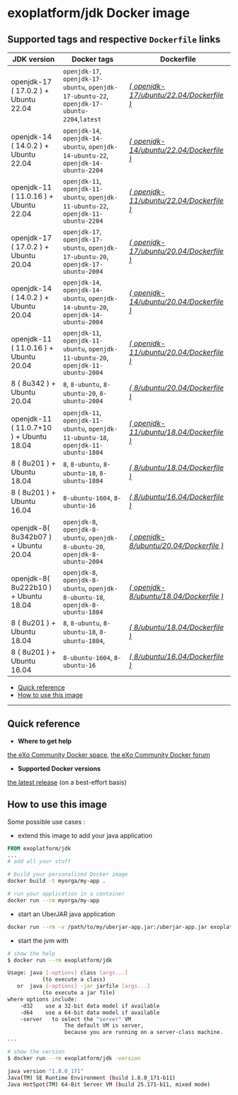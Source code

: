 # exoplatform/jdk Docker image <!-- omit in toc -->

## Supported tags and respective `Dockerfile` links <!-- omit in toc -->

| JDK version                             | Docker tags                                                                         | Dockerfile                                                                       |
|-----------------------------------------|----------------------------------------------------------------------------------------------|----------------------------------------------------------------------------------|
| openjdk-17 ( 17.0.2 ) + Ubuntu 22.04 | `openjdk-17`, `openjdk-17-ubuntu`, `openjdk-17-ubuntu-22`, `openjdk-17-ubuntu-2204`,`latest`    | *[( openjdk-17/ubuntu/22.04/Dockerfile )](./openjdk-17/ubuntu/22.04/Dockerfile)* |
| openjdk-14 ( 14.0.2 ) + Ubuntu 22.04 | `openjdk-14`, `openjdk-14-ubuntu`, `openjdk-14-ubuntu-22`, `openjdk-14-ubuntu-2204`             | *[( openjdk-14/ubuntu/22.04/Dockerfile )](./openjdk-14/ubuntu/22.04/Dockerfile)* |
| openjdk-11 ( 11.0.16 ) + Ubuntu 22.04 | `openjdk-11`, `openjdk-11-ubuntu`, `openjdk-11-ubuntu-22`, `openjdk-11-ubuntu-2204`            | *[( openjdk-11/ubuntu/22.04/Dockerfile )](./openjdk-11/ubuntu/22.04/Dockerfile)* |
| openjdk-17 ( 17.0.2 ) + Ubuntu 20.04 | `openjdk-17`, `openjdk-17-ubuntu`, `openjdk-17-ubuntu-20`, `openjdk-17-ubuntu-2004`             | *[( openjdk-17/ubuntu/20.04/Dockerfile )](./openjdk-17/ubuntu/20.04/Dockerfile)* |
| openjdk-14 ( 14.0.2 ) + Ubuntu 20.04 | `openjdk-14`, `openjdk-14-ubuntu`, `openjdk-14-ubuntu-20`, `openjdk-14-ubuntu-2004`             | *[( openjdk-14/ubuntu/20.04/Dockerfile )](./openjdk-14/ubuntu/20.04/Dockerfile)* |
| openjdk-11 ( 11.0.16 ) + Ubuntu 20.04 | `openjdk-11`, `openjdk-11-ubuntu`, `openjdk-11-ubuntu-20`, `openjdk-11-ubuntu-2004`            | *[( openjdk-11/ubuntu/20.04/Dockerfile )](./openjdk-11/ubuntu/20.04/Dockerfile)* |
| 8 ( 8u342 ) + Ubuntu 20.04              | `8`, `8-ubuntu`, `8-ubuntu-20`, `8-ubuntu-2004`                                              | *[( 8/ubuntu/20.04/Dockerfile )](./8/ubuntu/18.04/Dockerfile)*    
| openjdk-11 ( 11.0.7+10 ) + Ubuntu 18.04 | `openjdk-11`, `openjdk-11-ubuntu`, `openjdk-11-ubuntu-18`, `openjdk-11-ubuntu-1804`          | *[( openjdk-11/ubuntu/18.04/Dockerfile )](./openjdk-11/ubuntu/18.04/Dockerfile)* |
| 8 ( 8u201 ) + Ubuntu 18.04              | `8`, `8-ubuntu`, `8-ubuntu-18`, `8-ubuntu-1804`                                              | *[( 8/ubuntu/18.04/Dockerfile )](./8/ubuntu/18.04/Dockerfile)*                   |
| 8 ( 8u201 ) + Ubuntu 16.04              | `8-ubuntu-1604`, `8-ubuntu-16`                                                               | *[( 8/ubuntu/16.04/Dockerfile )](./8/ubuntu/16.04/Dockerfile)*     
| openjdk-8( 8u342b07 ) + Ubuntu 20.04    | `openjdk-8`, `openjdk-8-ubuntu`, `openjdk-8-ubuntu-20`, `openjdk-8-ubuntu-2004`              | *[( openjdk-8/ubuntu/20.04/Dockerfile )](./openjdk-8/ubuntu/20.04/Dockerfile)*   |
| openjdk-8( 8u222b10 ) + Ubuntu 18.04    | `openjdk-8`, `openjdk-8-ubuntu`, `openjdk-8-ubuntu-18`, `openjdk-8-ubuntu-1804`              | *[( openjdk-8/ubuntu/18.04/Dockerfile )](./openjdk-8/ubuntu/18.04/Dockerfile)*   |
| 8 ( 8u201 ) + Ubuntu 18.04              | `8`, `8-ubuntu`, `8-ubuntu-18`, `8-ubuntu-1804`,                                             | *[( 8/ubuntu/18.04/Dockerfile )](./8/ubuntu/18.04/Dockerfile)*                   |
| 8 ( 8u201 ) + Ubuntu 16.04              | `8-ubuntu-1604`, `8-ubuntu-16`                                                               | *[( 8/ubuntu/16.04/Dockerfile )](./8/ubuntu/16.04/Dockerfile)*                   |

- [Quick reference](#quick-reference)
- [How to use this image](#how-to-use-this-image)

---

## Quick reference

- **Where to get help**

[the eXo Community Docker space](https://community.exoplatform.com/portal/g/:spaces:docker/docker), [the eXo Community Docker forum](https://community.exoplatform.com/portal/g/:spaces:docker/docker/forum)

- **Supported Docker versions**

[the latest release](https://github.com/docker/docker-ce/releases/latest) (on a best-effort basis)

## How to use this image

Some possible use cases :

- extend this image to add your java application

```dockerfile
FROM exoplatform/jdk
...
# add all your stuff
```

```bash
# build your personalized Docker image
docker build -t myorga/my-app .

# run your application in a container
docker run --rm myorga/my-app
```

- start an UberJAR java application

```bash
docker run --rm -v /path/to/my/uberjar-app.jar:/uberjar-app.jar exoplatform/jdk -jar /uberjar-app.jar
```

- start the jvm with

```bash
# show the help
$ docker run --rm exoplatform/jdk

Usage: java [-options] class [args...]
           (to execute a class)
   or  java [-options] -jar jarfile [args...]
           (to execute a jar file)
where options include:
    -d32    use a 32-bit data model if available
    -d64    use a 64-bit data model if available
    -server   to select the "server" VM
                  The default VM is server,
                  because you are running on a server-class machine.
...

# show the version
$ docker run --rm exoplatform/jdk -version

java version "1.8.0_171"
Java(TM) SE Runtime Environment (build 1.8.0_171-b11)
Java HotSpot(TM) 64-Bit Server VM (build 25.171-b11, mixed mode)
```
